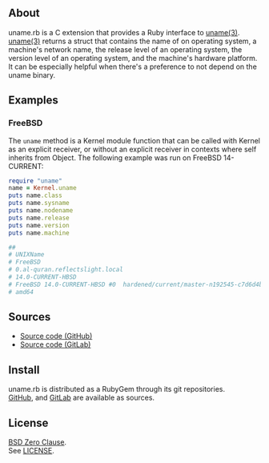 ## About

uname.rb is a C extension that provides a Ruby interface to
[uname(3)](https://man.freebsd.org/cgi/man.cgi?query=uname&sektion=3).
[uname(3)](https://man.freebsd.org/cgi/man.cgi?query=uname&sektion=3)
returns a struct that contains the name of on operating system, a machine's
network name, the release level of an operating system, the version level of
an operating system, and the machine's hardware platform. It can be especially
helpful when there's a preference to not depend on the uname binary.

## Examples

### FreeBSD

The `uname` method is a Kernel module function that can be called with
Kernel as an explicit receiver, or without an explicit receiver in contexts
where self inherits from Object. The following example was run on FreeBSD
14-CURRENT:

```ruby
require "uname"
name = Kernel.uname
puts name.class
puts name.sysname
puts name.nodename
puts name.release
puts name.version
puts name.machine

##
# UNIXName
# FreeBSD
# 0.al-quran.reflectslight.local
# 14.0-CURRENT-HBSD
# FreeBSD 14.0-CURRENT-HBSD #0  hardened/current/master-n192545-c7d6d4bb487: ...
# amd64
```

## Sources

* [Source code (GitHub)](https://github.com/0x1eef/uname.rb#readme)
* [Source code (GitLab)](https://gitlab.com/0x1eef/uname.rb#about)

## Install

uname.rb is distributed as a RubyGem through its git repositories. <br>
[GitHub](https://github.com/0x1eef/uname.rb),
and
[GitLab](https://gitlab.com/0x1eef/uname.rb)
are available as sources.

## License

[BSD Zero Clause](https://choosealicense.com/licenses/0bsd/).
<br>
See [LICENSE](./LICENSE).

